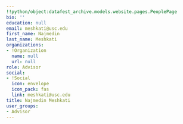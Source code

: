 ```yaml
---
!!python/object:datafest_archive.models.website.pages.PeoplePage
bio: ''
education: null
email: meshkati@usc.edu
first_name: Najmedin
last_name: Meshkati
organizations:
- !Organization
  name: null
  url: null
role: Advisor
social:
- !Social
  icon: envelope
  icon_pack: fas
  link: meshkati@usc.edu
title: Najmedin Meshkati
user_groups:
- Advisor
---
```


    